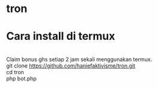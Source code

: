 # tron
# Cara install di termux
<br>Claim bonus ghs setiap 2 jam sekali menggunakan termux.
<br>git clone https://github.com/haniefaktivisme/tron.git
<br>cd tron
<br>php bot.php
